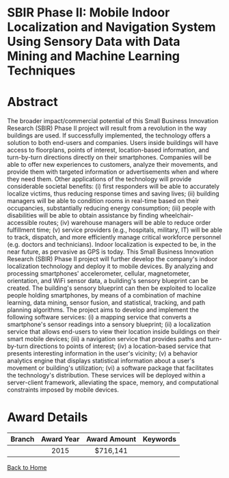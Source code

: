 
SBIR Phase II: Mobile Indoor Localization and Navigation System Using Sensory Data with Data Mining and Machine Learning Techniques
===================================================================================================================================

# Abstract


The broader impact/commercial potential of this Small Business Innovation Research (SBIR) Phase II project will result from a revolution in the way buildings are used. If successfully implemented, the technology offers a solution to both end-users and companies. Users inside buildings will have access to floorplans, points of interest, location-based information, and turn-by-turn directions directly on their smartphones. Companies will be able to offer new experiences to customers, analyze their movements, and provide them with targeted information or advertisements when and where they need them. Other applications of the technology will provide considerable societal benefits: (i) first responders will be able to accurately localize victims, thus reducing response times and saving lives; (ii) building managers will be able to condition rooms in real-time based on their occupancies, substantially reducing energy consumption; (iii) people with disabilities will be able to obtain assistance by finding wheelchair-accessible routes; (iv) warehouse managers will be able to reduce order fulfillment time; (v) service providers (e.g., hospitals, military, IT) will be able to track, dispatch, and more efficiently manage critical workforce personnel (e.g. doctors and technicians). Indoor localization is expected to be, in the near future, as pervasive as GPS is today. This Small Business Innovation Research (SBIR) Phase II project will further develop the company's indoor localization technology and deploy it to mobile devices. By analyzing and processing smartphones' accelerometer, cellular, magnetometer, orientation, and WiFi sensor data, a building's sensory blueprint can be created. The building's sensory blueprint can then be exploited to localize people holding smartphones, by means of a combination of machine learning, data mining, sensor fusion, and statistical, tracking, and path planning algorithms. The project aims to develop and implement the following software services: (i) a mapping service that converts a smartphone's sensor readings into a sensory blueprint; (ii) a localization service that allows end-users to view their location inside buildings on their smart mobile devices; (iii) a navigation service that provides paths and turn-by-turn directions to points of interest; (iv) a location-based service that presents interesting information in the user's vicinity; (v) a behavior analytics engine that displays statistical information about a user's movement or building's utilization; (vi) a software package that facilitates the technology's distribution. These services will be deployed within a server-client framework, alleviating the space, memory, and computational constraints imposed by mobile devices.  

# Award Details

|Branch|Award Year|Award Amount|Keywords|
| :---: | :---: | :---: | :---: |
||2015|$716,141||
  
  


[Back to Home](https://github.com/chrischow/dod_sbir_awards/Reports/JT/#186)